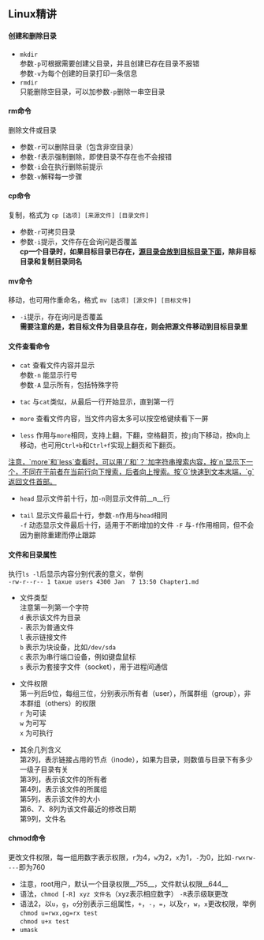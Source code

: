 ## Linux精讲

#### 创建和删除目录
* `mkdir`  
参数`-p`可根据需要创建父目录，并且创建已存在目录不报错  
参数`-v`为每个创建的目录打印一条信息
* `rmdir`  
只能删除空目录，可以加参数`-p`删除一串空目录

#### rm命令
删除文件或目录
* 参数`-r`可以删除目录（包含非空目录）
* 参数`-f`表示强制删除，即使目录不存在也不会报错
* 参数`-i`会在执行删除前提示
* 参数`-v`解释每一步骤

#### cp命令
复制，格式为 `cp [选项] [来源文件] [目录文件]`
* 参数`-r`可拷贝目录
* 参数`-i`提示，文件存在会询问是否覆盖  
__cp一个目录时，如果目标目录已存在，<u>源目录会放到目标目录下面</u>，除非目标目录和复制目录同名__

#### mv命令
移动，也可用作重命名，格式 `mv [选项] [源文件] [目标文件]`
* `-i`提示，存在询问是否覆盖  
__需要注意的是，若目标文件为目录且存在，则会把源文件移动到目标目录里__

#### 文件查看命令
* `cat` 查看文件内容并显示  
参数`-n` 能显示行号  
参数`-A` 显示所有，包括特殊字符

* `tac` 与`cat`类似，从最后一行开始显示，直到第一行

* `more` 查看文件内容，当文件内容太多可以按空格键续看下一屏

* `less` 作用与`more`相同，支持上翻，下翻，空格翻页，按`j`向下移动，按`k`向上移动，也可用`Ctrl+b`和`Ctrl+f`实现上翻页和下翻页。  
<u>
注意，`more`和`less`查看时，可以用`/`和`？`加字符串搜索内容，按`n`显示下一个，不同在于前者在当前行向下搜索，后者向上搜索。按`G`快速到文本末端，`g`返回文件首部。
</u>  

* `head` 显示文件前十行，加`-n`则显示文件前__n__行  

* `tail` 显示文件最后十行，参数`-n`作用与`head`相同  
`-f` 动态显示文件最后十行，适用于不断增加的文件
`-F` 与`-f`作用相同，但不会因为删除重建而停止跟踪

#### 文件和目录属性
执行`ls -l`后显示内容分别代表的意义，举例  
`-rw-r--r-- 1 taxue users 4300 Jan  7 13:50 Chapter1.md`  
* 文件类型  
注意第一列第一个字符  
`d` 表示该文件为目录  
`-` 表示为普通文件  
`l` 表示链接文件  
`b` 表示为块设备，比如`/dev/sda`  
`c` 表示为串行端口设备，例如键盘鼠标  
`s` 表示为套接字文件（socket），用于进程间通信

* 文件权限  
第一列后9位，每组三位，分别表示所有者（user），所属群组（group），非本群组（others）的权限  
`r` 为可读  
`w` 为可写  
`x` 为可执行

* 其余几列含义  
第2列，表示链接占用的节点（inode），如果为目录，则数值与目录下有多少一级子目录有关  
第3列，表示该文件的所有者  
第4列，表示该文件的所属组  
第5列，表示该文件的大小  
第6、7、8列为该文件最近的修改日期  
第9列，文件名

#### chmod命令
更改文件权限，每一组用数字表示权限，`r`为4，`w`为2，`x`为1，`-`为0，比如`-rwxrw----`即为760  
* 注意，root用户，默认一个目录权限__755__，文件默认权限__644__
* 语法，`chmod [-R] xyz 文件名`（xyz表示相应数字）
`-R`表示级联更改  
* 语法2，以`u`，`g`，`o`分别表示三组属性，`+`，`-`，`=`，以及`r`，`w`，`x`更改权限，举例  
`chmod u=rwx,og=rx test`  
`chmod u+x test`
* `umask`
